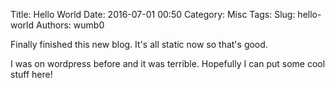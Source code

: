 Title: Hello World
Date: 2016-07-01 00:50
Category: Misc
Tags:
Slug: hello-world
Authors: wumb0

Finally finished this new blog. It's all static now so that's good.

I was on wordpress before and it was terrible. Hopefully I can put some cool stuff here!
